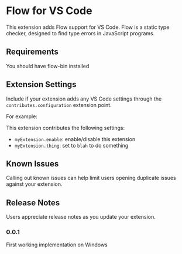 # Flow for VS Code

This extension adds Flow support for VS Code. Flow is a static type checker, designed to find type errors in JavaScript programs.


## Requirements

You should have flow-bin installed

## Extension Settings

Include if your extension adds any VS Code settings through the `contributes.configuration` extension point.

For example:

This extension contributes the following settings:

* `myExtension.enable`: enable/disable this extension
* `myExtension.thing`: set to `blah` to do something

## Known Issues

Calling out known issues can help limit users opening duplicate issues against your extension.

## Release Notes

Users appreciate release notes as you update your extension.

### 0.0.1
First working implementation on Windows
